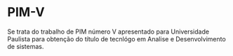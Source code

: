 # PIM-V
Se trata do trabalho de PIM número V apresentado para Universidade Paulista para obtenção do título de tecnlógo em Analise e Desenvolvimento de sistemas.
